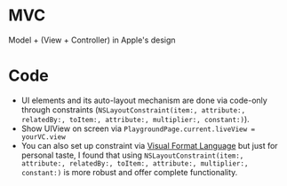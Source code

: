 # MVC

Model + (View + Controller) in Apple's design

# Code

* UI elements and its auto-layout mechanism are done via code-only through constraints (`NSLayoutConstraint(item:, attribute:, relatedBy:, toItem:, attribute:, multiplier:, constant:)`).
* Show UIView on screen via `PlaygroundPage.current.liveView = yourVC.view`
* You can also set up constraint via [Visual Format Language](https://developer.apple.com/library/content/documentation/UserExperience/Conceptual/AutolayoutPG/VisualFormatLanguage.html) but just for personal taste, I found that using `NSLayoutConstraint(item:, attribute:, relatedBy:, toItem:, attribute:, multiplier:, constant:)` is more robust and offer complete functionality.
